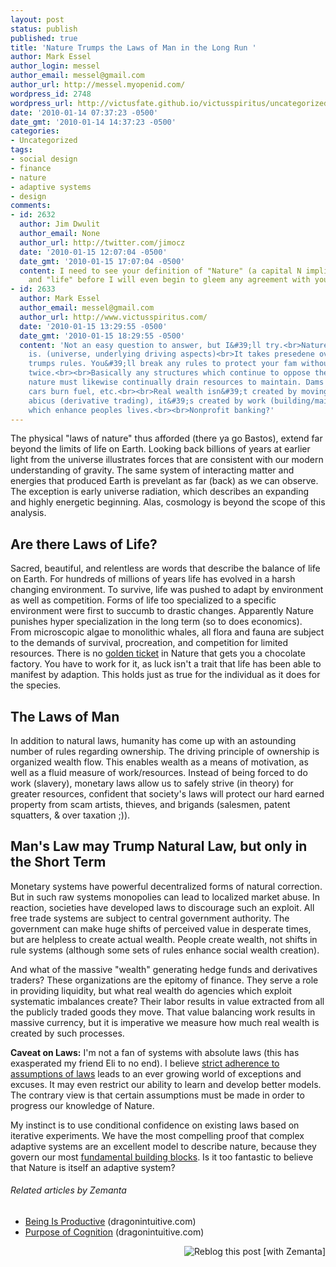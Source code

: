 ```yaml
---
layout: post
status: publish
published: true
title: 'Nature Trumps the Laws of Man in the Long Run '
author: Mark Essel
author_login: messel
author_email: messel@gmail.com
author_url: http://messel.myopenid.com/
wordpress_id: 2748
wordpress_url: http://victusfate.github.io/victusspiritus/uncategorized/2010/01/14/nature-trumps-the-laws-of-man-in-the-long-run/
date: '2010-01-14 07:37:23 -0500'
date_gmt: '2010-01-14 14:37:23 -0500'
categories:
- Uncategorized
tags:
- social design
- finance
- nature
- adaptive systems
- design
comments:
- id: 2632
  author: Jim Dwulit
  author_email: None
  author_url: http://twitter.com/jimocz
  date: '2010-01-15 12:07:04 -0500'
  date_gmt: '2010-01-15 17:07:04 -0500'
  content: I need to see your definition of "Nature" (a capital N implies a diety)
    and "life" before I will even begin to gleem any agreement with your post.
- id: 2633
  author: Mark Essel
  author_email: messel@gmail.com
  author_url: http://www.victusspiritus.com/
  date: '2010-01-15 13:29:55 -0500'
  date_gmt: '2010-01-15 18:29:55 -0500'
  content: 'Not an easy question to answer, but I&#39;ll try.<br>Nature: <br>What
    is. (universe, underlying driving aspects)<br>It takes presedene over any models.<br>Survival
    trumps rules. You&#39;ll break any rules to protect your fam without thinking
    twice.<br><br>Basically any structures which continue to oppose the forces of
    nature must likewise continually drain resources to maintain. Dams wear down,
    cars burn fuel, etc.<br><br>Real wealth isn&#39;t created by moving beads on an
    abicus (derivative trading), it&#39;s created by work (building/maintaining structures)
    which enhance peoples lives.<br><br>Nonprofit banking?'
---
```

<p>The physical "laws of nature" thus afforded (there ya go Bastos), extend far beyond the limits of life on Earth. Looking back billions of years at earlier light from the universe illustrates forces that are consistent with our modern understanding of gravity. The same system of interacting matter and energies that produced Earth is prevelant as far (back) as we can observe. The exception is early universe radiation, which describes an expanding and highly energetic beginning. Alas, cosmology is beyond the scope of this analysis.</p>
<h2>Are there Laws of Life?</h2>
<p>Sacred, beautiful, and relentless are words that describe the balance of life on Earth. For hundreds of millions of years life has evolved in a harsh changing environment. To survive, life was pushed to adapt by environment as well as competition. Forms of life too specialized to a specific environment were first to succumb to drastic changes. Apparently Nature punishes hyper specialization in the long term (so to does economics). From microscopic algae to monolithic whales, all flora and fauna are subject to the demands of survival, procreation, and competition for limited resources. There is no <a href="http://en.m.wikipedia.org/wiki/Charlie_and_the_Chocolate_Factory?wasRedirected=true">golden ticket</a> in Nature that gets you a chocolate factory. You have to work for it, as luck isn't a trait that life has been able to manifest by adaption. This holds just as true for the individual as it does for the species.</p>
<h2>The Laws of Man</h2>
<p>In addition to natural laws, humanity has come up with an astounding number of rules regarding ownership. The driving principle of ownership is organized wealth flow. This enables  wealth as a means of motivation, as well as a fluid measure of work/resources. Instead of being forced to do work (slavery), monetary laws allow us to safely strive (in theory) for greater resources, confident that society's laws will protect our hard earned property from scam artists, thieves, and brigands (salesmen, patent squatters, &amp; over taxation ;)).</p>
<h2>Man's Law may Trump Natural Law, but only in the Short Term</h2>
<p>Monetary systems have powerful decentralized forms of natural correction. But in such raw systems monopolies can lead to localized market abuse. In reaction, societies have developed laws to discourage such an exploit. All free trade systems are subject to central government authority. The government can make huge shifts of perceived value in desperate times, but are helpless to create actual wealth. People create wealth, not shifts in rule systems (although some sets of rules enhance social wealth creation).</p>
<p>And what of the massive "wealth" generating hedge funds and derivatives traders? These organizations are the epitomy of finance. They serve a role in providing liquidity, but what real wealth do agencies which exploit systematic imbalances create? Their labor results in value extracted from all the publicly traded goods they move. That value balancing work results in massive currency, but it is imperative we measure how much real wealth is created by such processes.</p>
<p><strong>Caveat on Laws:</strong> I'm not a fan of systems with absolute laws (this has exasperated my friend Eli to no end). I believe <a href="http://plato.stanford.edu/entries/laws-of-nature/#PhySpeSci">strict adherence to assumptions of laws</a> leads to an ever growing world of exceptions and excuses. It may even restrict our ability to learn and develop better models. The contrary view is that certain assumptions must be made in order to progress our knowledge of Nature.</p>
<p>My instinct is to use conditional confidence on existing laws based on iterative experiments. We have the most compelling proof that complex adaptive systems are an excellent model to describe nature, because they govern our most <a href="http://victusfate.github.io/victusspiritus/uncategorized/2010/01/08/why-gods-a-hacker/">fundamental building blocks</a>. Is it too fantastic to believe that Nature is itself an adaptive system?</p>
<h6 class="zemanta-related-title" style="font-size: 1em;">Related articles by Zemanta</h6>
<ul class="zemanta-article-ul">
<li class="zemanta-article-ul-li"><a href="http://dragonintuitive.com/being-is-productive/">Being Is Productive</a> (dragonintuitive.com)</li>
<li class="zemanta-article-ul-li"><a href="http://dragonintuitive.com/purpose-of-cognition/">Purpose of Cognition</a> (dragonintuitive.com)</li>
</ul>
<div class="zemanta-pixie" style="margin-top: 10px; height: 15px;"><a class="zemanta-pixie-a" title="Reblog this post [with Zemanta]" href="http://reblog.zemanta.com/zemified/1adcc2fd-3749-47b7-a083-a259d257a69c/"><img class="zemanta-pixie-img" style="border: none; float: right;" src="http://img.zemanta.com/reblog_e.png?x-id=1adcc2fd-3749-47b7-a083-a259d257a69c" alt="Reblog this post [with Zemanta]" /></a><span class="zem-script more-related pretty-attribution"><script src="http://static.zemanta.com/readside/loader.js" type="text/javascript"></script></span></div>
